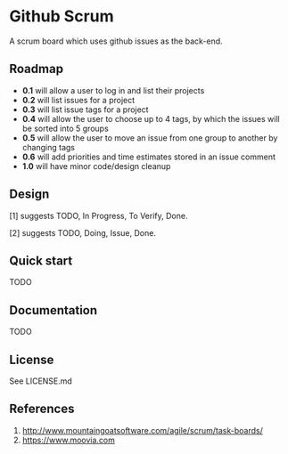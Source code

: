 # Github Scrum

A scrum board which uses github issues as the back-end.


## Roadmap

* **0.1** will allow a user to log in and list their projects
* **0.2** will list issues for a project
* **0.3** will list issue tags for a project
* **0.4** will allow the user to choose up to 4 tags, by which the issues will be sorted into 5 groups
* **0.5** will allow the user to move an issue from one group to another by changing tags
* **0.6** will add priorities and time estimates stored in an issue comment
* **1.0** will have minor code/design cleanup

## Design

[1] suggests TODO, In Progress, To Verify, Done.

[2] suggests TODO, Doing, Issue, Done.

## Quick start

TODO


## Documentation

TODO


## License

See LICENSE.md


## References

1. http://www.mountaingoatsoftware.com/agile/scrum/task-boards/
2. https://www.moovia.com

